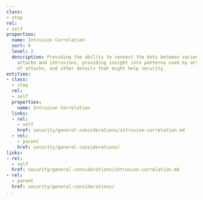 ```yaml
---
class:
- stop
rel:
- self
properties:
  name: Intrusion Correlation
  sort: 6
  level: 2
  description: Providing the ability to connect the dots between various security
    attacks and intrusions, providing insight into patterns used by attackers, locations
    of attacks, and other details that might help security.
entities:
- class:
  - stop
  rel:
  - self
  properties:
    name: Intrusion Correlation
  links:
  - rel:
    - self
    href: security/general-considerations/intrusion-correlation.md
  - rel:
    - parent
    href: security/general-considerations/
links:
- rel:
  - self
  href: security/general-considerations/intrusion-correlation.md
- rel:
  - parent
  href: security/general-considerations/
...
```

